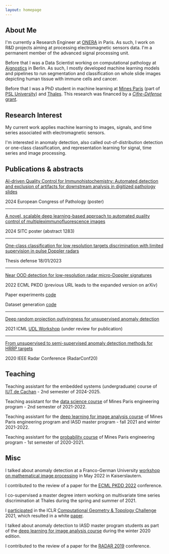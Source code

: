 ```yaml
---
layout: homepage
---
```

## About Me

I'm currently a Research Engineer at [ONERA](https://www.onera.fr/en) in Paris. As such, I work on R&D projects aiming at processing electromagnetic sensors data. I'm a permanent member of the advanced signal processing unit.

Before that I was a Data Scientist working on computational pathology at [Aignostics](https://www.aignostics.com/) in Berlin. As such, I mostly developed machine learning models and pipelines to run segmentation and classification on whole slide images depicting human tissue with immune cells and cancer.

Before that I was a PhD student in machine learning at [Mines Paris](https://en.wikipedia.org/wiki/Mines_ParisTech) (part of [PSL University](https://en.wikipedia.org/wiki/Paris_Sciences_et_Lettres_University)) and [Thales](https://en.wikipedia.org/wiki/Thales_Group). This research was financed by a [*Cifre-Défense* grant](https://www.defense.gouv.fr/aid/theses/appels-projets/theses-aid-cifre-defense-2025).

## Research Interest

My current work applies machine learning to images, signals, and time series associated with electromagnetic sensors.

I'm interested in anomaly detection, also called out-of-distribution detection or one-class classification, and representation learning for signal, time series and image processing.

## Publications & abstracts

[AI-driven Quality Control for Immunohistochemistry: Automated detection and exclusion of artifacts for downstream analysis in digitized pathology slides](https://www.aignostics.com/press/publications)

2024 European Congress of Pathology (poster)

---

[A novel, scalable deep learning-based approach to automated quality control of multipleximmunofluorescence images](https://jitc.bmj.com/content/11/Suppl_1/A1424)

2024 SITC poster (abstract 1283)

---

[One-class classification for low resolution targets discrimination with limited supervision in pulse Doppler radars](https://www.theses.fr/en/2023UPSLM005)

Thesis defense 18/01/2023

---

[Near OOD detection for low-resolution radar micro-Doppler signatures](https://arxiv.org/abs/2205.07869)

2022 ECML PKDD (previous URL leads to the expanded version on arXiv)

Paper experiments [code](https://github.com/Blupblupblup/Near-OOD-Doppler-Signatures)

Dataset generation [code](https://github.com/Blupblupblup/Doppler-Signatures-Generation)

---

[Deep random projection outlyingness for unsupervised anomaly detection](https://hal.archives-ouvertes.fr/hal-03203686)

2021 ICML [UDL Workshop](https://sites.google.com/view/udlworkshop2021/home) (under review for publication)

---

[From unsupervised to semi-supervised anomaly detection methods for HRRP targets](https://hal.archives-ouvertes.fr/hal-03254510)

2020 IEEE Radar Conference (RadarConf20)

## Teaching

Teaching assistant for the embedded systems (undergraduate) course of [IUT de Cachan](https://www.iut-cachan.universite-paris-saclay.fr/) - 2nd semester of 2024-2025.

Teaching assistant for the [data science course](https://github.com/afermanian/sdd_2022) of Mines Paris engineering program - 2nd semester of 2021-2022.

Teaching assistant for the [deep learning for image analysis course](http://cours.cmm.mines-paristech.fr/wiki/doku.php/deep/start) of Mines Paris engineering program and IASD master program - fall 2021 and winter 2021-2022.

Teaching assistant for the [probability course](https://github.com/boisgera/CDIS) of Mines Paris engineering program - 1st semester of 2020-2021.

## Misc

I talked about anomaly detection at a Franco-German University [workshop on mathematical image processing](https://www.itwm.fraunhofer.de/en/fairs_events/2022/2022_05_23_german-french-workshop.html) in May 2022 in Kaiserslautern.

I contributed to the review of a paper for the [ECML PKDD 2022](https://2022.ecmlpkdd.org/) conference.

I co-supervised a master degree intern working on multivariate time series discrimination at Thales during the spring and summer of 2021.

I [participated](https://github.com/Blupblupblup/challenge-iclr-2021/tree/main/Blupblupblup) in the ICLR [Computational Geometry & Topology Challenge](https://github.com/geomstats/challenge-iclr-2021) 2021, which resulted in a white [paper](https://arxiv.org/abs/2108.09810).

I talked about anomaly detection to IASD master program students as part of the [deep learning for image analysis course](http://cours.cmm.mines-paristech.fr/wiki/doku.php/deep/start) during the winter 2020 edition.

I contributed to the review of a paper for the [RADAR 2019](https://www.thalesgroup.com/en/worldwide/event/international-radar-conference-radar-2019) conference.
